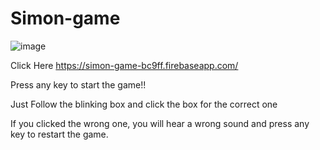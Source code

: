 # Simon-game
![image](https://user-images.githubusercontent.com/75294742/160589469-de2a6a94-7662-492a-bbfe-6c0ace3c0ee7.png)


Click Here https://simon-game-bc9ff.firebaseapp.com/

Press any key to start the game!!

Just Follow the blinking box and click the box for the correct one

If you clicked the wrong one, you will hear a wrong sound and press any key to restart the game.
